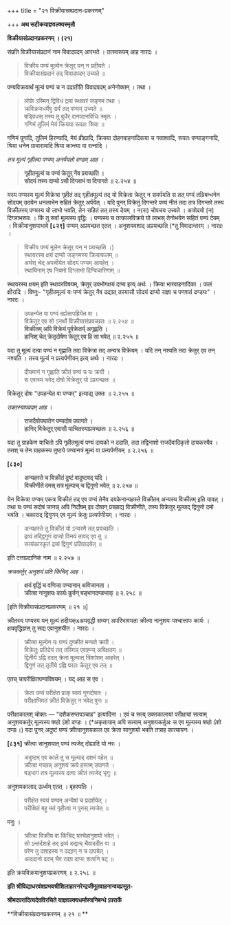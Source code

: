 +++
title = "२१ विक्रीयासम्प्रदान-प्रकरणम्"

+++
**अथ सटीकयाज्ञवल्क्यस्मृतौ**

**विक्रीयासंप्रदानप्रकरणम् । (२१)**

संप्रति विक्रीयासंप्रदानं नाम विवादपदम् आरभते । तत्स्वरूपम् आह नारदः ।

> विक्रीय पण्यं मूल्येन क्रेतुर् यन् न प्रदीयते ।  
> विक्रीयासंप्रदानं तद् विवादपदम् उच्यते ॥

पण्यविक्रयार्थं मूल्यं पण्यं च न ददातीति विवादपदम् अनेनोक्तम् । तथा ।

> लोके ऽस्मिन् द्विविधं द्रव्यं स्थावरं जङ्गमं तथा ।  
> क्रविक्रयधर्मेषु सर्वं तत् पण्यम् उच्यते ॥  
> षड्विधस् तस्य तु बुधैर् दानादानविधिः स्मृतः ।  
> गणिमं तुलिमं मेयं क्रियया रूपतः श्रिया ॥

गणिमं पूगादि, तुलिमं हिरण्यादि, मेयं व्रीह्यादि, क्रियया दोहनवाहनादिकया च गवाश्वादि, रूपतः पण्याङ्गनादि, श्रिया धनेन ग्रामारामादि श्रिया कान्त्या वा रत्नादि । 

_तत्र मूल्यं गृहीत्वा पण्यम् अनर्पयतो दण्डम् आह ।_

> **गृहीतमूल्यं यः पण्यं क्रेतुर् नैव प्रयच्छति ।**  
> **सोदयं तस्य दाप्यो ऽसौ दिग्लाभं वा दिगागते ॥ २.२५४ ॥**

यस्य पण्यस्य मूल्यं विक्रेत्रा गृहीतं तद् गृहीतमूल्यं तद् यो विक्रेता क्रेतुर् न समर्पयति स तत् पण्यं तन्निबन्धनेन सोदयम् उदयेन धनलाभेन सहितं क्रेतुर् अर्पयेत् । यदि पुनर् विक्रेतुं दिगन्तरे पण्यं नीतं तदा तत्र दिगन्तरे तस्य विक्रीतस्य् पण्यस्य यो लाभो भवति, तेन सहितं तत् तस्य देयम् । न(स) चोपचय उच्यते । अत्रोदयो [न] दिग्लाभरूपः । किं तु सर्वा मूल्यस्य वृद्धिः । पण्यस्य च तत्कालविक्रये यो लाभस् तेनोभयेन सहितं पण्यं देयम् । विक्रीयानुशयाभावे **[८२९]** पण्यम् अप्रयच्छत एतत् । अनुशयवशाद् अप्रयच्छति (*तु विवादान्तरम् । नारदः ।

> विक्रीय पण्यं मूलेन क्रेतुर् यन् न प्रयच्छति ।)  
> स्थावरस्य क्षयं दाप्यो जङ्गमस्य क्रियाफलम् ॥  
> अर्घश् चेद् अपचीयेत सोदयं पण्यम् आवहेत् ।  
> स्थायिनाम् एष नियमो दिग्लाभो दिग्विचारिणाम् ॥

स्थावरस्य क्षयम् इति स्थावरविषयम्, क्रेतुर् उपभोगक्षयं दाप्य इत्य् अर्थः । क्रिया भारवाहनादिका । फलं क्षीरादि । विष्नुः- "गृहीतमूल्यं यः पण्यं क्रेतुर् नैव दद्यात् तस्यासौ सोदयं दाप्यो राज्ञा च पणशतं दण्ड्यः" । नारदः ।

> उपहन्येत वा पण्यं दह्येतापह्रियेत वा ।  
> विक्रेतुर् एव सो ऽनर्थो विक्रीयासंप्रयच्छतः ॥ २.२५४ ॥  
> **विक्रीतम् अपि विक्रेयं पूर्वक्रेतर्य् अगृह्णति ।**  
> **हानिश् चेत् क्रेतृदोषेण क्रेतुर् एव हि सा भवेत् ॥ २.२५५ ॥**

यदा तु मूल्यं दत्वा पण्यं न गृह्णाति तदा विक्रेत्रा तद् अन्यत्र विक्रेयम् । यदि तन् नश्यति तदा क्रेतुर् एव तन् नश्यति । तस्य मूल्यं न प्रत्यर्पणीयम् इत्य् अर्थः । नारदः ।

> दीयमानं न गृह्णाति क्रीतं पण्यं च यः क्रयी ।  
> स एवास्य भवेद् दोषो विक्रेतुर् यो ऽप्रयच्छतः ॥

विक्रेतुर् दोषः "उपहन्येत वा पण्यम्" इत्याद्य् उक्तः ॥ २.२५५ ॥

_उक्तस्यापवदम् आह_ ।

> **राजदैवोपघातेन पण्यदोष उपागते ।**  
> **हानिर् विक्रेतुर् एवासौ याचितस्याप्रयच्छतः ॥ २.२५६ ॥**

यदा तु ग्राहकेण याचितो ऽपि गृहीतमूल्यं पण्यं दायको न ददाति, तदा तद्विनाशो राजदैवादिकृतो दायकस्यैव । ततश् च तेन ग्राहकस्य तुष्टये पण्यानत्रं मूल्यं वा प्रत्यर्पणीयम् ॥ २.२५६ ॥

**[८३०]**

> **अन्यहस्ते च विक्रीतं दुष्टं वादुष्टवद् यदि ।**  
> **विक्रीणीते दमस् तत्र मूल्याच् च द्विगुणो भवेत् ॥ २.२५७ ॥**

येन विक्रेत्रा पण्यम् एकत्र विक्रीतं तद् एव पण्यं तेनैव दयकेनान्यहस्ते विक्रीतम् अन्यस्य विक्रीतम् इति यावत् । तथा यः पण्यं सदोषं जानन्न् अपि निर्दोषम् इव दोषान् प्रच्छाद्य विक्रीणीते, तस्य विक्रेतुर् मूल्याद् द्विगुणो दमो भवति । चकाराद् द्विगुणम् एव मूल्यं क्रेतुः प्रत्यर्पणीयम् । नारदः ।

> अन्यहस्ते तु विक्रीतं यो ऽन्यस्मै तत् प्रयच्छति ।  
> द्रव्यं तद्द्विगुणं दाप्यो विनयं तावद् एव तु ॥  
> सत्यंकारकृतं द्रव्यं द्विगुणं प्रतिपादयेत् ॥

इति दत्ताप्रदानिकं नाम ॥ २.२५७ ॥

_क्रयकर्तुर् अनुशयं प्रति किंचिद् आह_ ।

> **क्षयं वृद्धिं च वणिजा पण्यानाम् अविजानता ।**  
> **क्रीत्वा नानुशयः कार्यः कुर्वन् षड्भागदण्डभाक् ॥ २.२५८ ॥**

[इति विक्रीयासंप्रदानप्रकरणम् ॥ २१ ॥]

क्रीतस्य पण्यस्य यन् मूल्यं तदीयक्xअयवृद्धी सम्यग् अपरिभावयता क्रीत्वा नानुशयः पश्चात्तापः कार्यः । क्षयवृद्धिज्ञस् तु सद्य एवानुशयीत । नारदः ।

> क्रीत्वा मूल्येन यः पण्यं दुष्क्रीतं मन्यते क्रयी ।  
> विक्रेतुः प्रतिदेयं तत् तस्मिन्न् एवाह्न्य् अविक्षतम् ॥  
> द्वितीये ऽह्नि ददत् क्रेता मूल्यात् त्रिंशांशम् आहरेत् ।  
> द्विगुणं तत् तृतीये ऽह्नि परतः क्रेतुर् एव तत् ॥

एतच् चापरीक्षितपण्यविषयम् । यद् आह स एव ।

> क्रेता पण्यं परीक्षेत प्राक् स्वयं गुणदोषतः ।  
> परीक्षाभिमतं क्रीतं विक्रेतुर् न भवेत् पुनः ॥

परीक्षाकालश् चोक्तः — "दशैकसप्तपञ्चाह" इत्यादिना । एवं च सत्य् उक्तकालायां परीक्षायां सत्याम् अनुशयकर्तुर् मूल्यस्य षष्ठो ऽंशो दण्डः । (*अकृतायाम् अपि सत्याम् अनुशयकर्तुअः स एव मूल्यस्य षष्ठो ऽंशो दण्डः।) यदा पुनर् अदुष्टं पण्यं क्रीत्वानुशयकाल एव क्रेता सानुशयो भवति तत्राह कात्यायनः ।

**[८३१]**	क्रीत्वा सानुशयात् पण्यं त्यजेद् दोह्यादि यो नरः ।

> अदुष्टम् एव काले तु स मूल्याद् दशमं वहेत् ॥  
> क्रीत्वा गच्छन्न् अनुशयं क्रये हस्तम् उपागते ।  
> षड्भागं तत्र मूल्यस्य दत्वा क्रीतं त्यजेद् भृगुः ॥

अनुशयकालाद् ऊर्ध्वम् एतत् । बृहस्पतिः ।

> परीक्षेत स्वयं पण्यम् अन्येषां च प्रदर्शयेत् ।  
> परीक्षितं बहु मतं गृहीत्वा न पुनस् त्यजेत् ॥

मनुः ।

> क्रीत्वा विक्रीय वा किंचिद् यस्येहानुशयो भवेत् ।  
> सो ऽन्तर्दशाहे तद् द्रव्यं दद्याच् चैवाददीत वा ॥  
> परेण तु दशाहस्य न दद्यान् न च दापयेत् ।  
> आददानो ददच् चैव राज्ञा दाप्यः शतानि षट् ॥

इति क्रयविक्रयानुशयप्रकरणम् ॥ २.२५८ ॥

**इति श्रीविद्याधरवंशप्रभवश्रीशिलाहारनरेन्द्रजीमूतवाहनान्वयप्रसूत-**

**श्रीमदपरादित्यदेवविरचिते याज्ञवल्क्यधर्मास्त्रनिबन्धे ऽपरार्के**

**विक्रीयासंप्रदानप्रकरणम् ॥ २१ ॥ **
